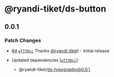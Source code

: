 # @ryandi-tiket/ds-button

## 0.0.1

### Patch Changes

- [#4](https://github.com/ryandi-tiket/debug-chunking/pull/4) [`ef730cc`](https://github.com/ryandi-tiket/debug-chunking/commit/ef730ccd59f9899a739a8fff181e542dd442ea4c) Thanks [@ryandi-tiket](https://github.com/ryandi-tiket)! - Initial release

- Updated dependencies [[`ef730cc`](https://github.com/ryandi-tiket/debug-chunking/commit/ef730ccd59f9899a739a8fff181e542dd442ea4c)]:
  - @ryandi-tiket/ds-typography@0.0.1
